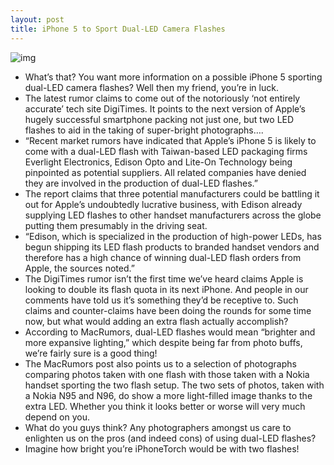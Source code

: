 ```yaml
---
layout: post
title: iPhone 5 to Sport Dual-LED Camera Flashes
---
```

![img](http://media.idownloadblog.com/wp-content/uploads/2011/06/Flash-comparison.png)
* What’s that? You want more information on a possible iPhone 5 sporting dual-LED camera flashes? Well then my friend, you’re in luck.
* The latest rumor claims to come out of the notoriously ‘not entirely accurate’ tech site DigiTimes. It points to the next version of Apple’s hugely successful smartphone packing not just one, but two LED flashes to aid in the taking of super-bright photographs….
* “Recent market rumors have indicated that Apple’s iPhone 5 is likely to come with a dual-LED flash with Taiwan-based LED packaging firms Everlight Electronics, Edison Opto and Lite-On Technology being pinpointed as potential suppliers. All related companies have denied they are involved in the production of dual-LED flashes.”
* The report claims that three potential manufacturers could be battling it out for Apple’s undoubtedly lucrative business, with Edison already supplying LED flashes to other handset manufacturers across the globe putting them presumably in the driving seat.
* “Edison, which is specialized in the production of high-power LEDs, has begun shipping its LED flash products to branded handset vendors and therefore has a high chance of winning dual-LED flash orders from Apple, the sources noted.”
* The DigiTimes rumor isn’t the first time we’ve heard claims Apple is looking to double its flash quota in its next iPhone. And people in our comments have told us it’s something they’d be receptive to. Such claims and counter-claims have been doing the rounds for some time now, but what would adding an extra flash actually accomplish?
* According to MacRumors, dual-LED flashes would mean “brighter and more expansive lighting,” which despite being far from photo buffs, we’re fairly sure is a good thing!
* The MacRumors post also points us to a selection of photographs comparing photos taken with one flash with those taken with a Nokia handset sporting the two flash setup. The two sets of photos, taken with a Nokia N95 and N96, do show a more light-filled image thanks to the extra LED. Whether you think it looks better or worse will very much depend on you.
* What do you guys think? Any photographers amongst us care to enlighten us on the pros (and indeed cons) of using dual-LED flashes?
* Imagine how bright you’re iPhoneTorch would be with two flashes!

